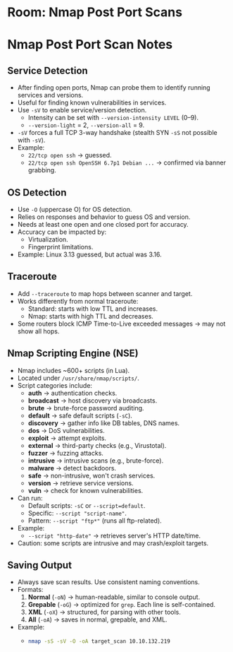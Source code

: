 # Room: Nmap Post Port Scans

# Nmap Post Port Scan Notes

## Service Detection

- After finding open ports, Nmap can probe them to identify running services and versions.
- Useful for finding known vulnerabilities in services.
- Use `-sV` to enable service/version detection.
  - Intensity can be set with `--version-intensity LEVEL` (0–9).
  - `--version-light` = 2, `--version-all` = 9.
- `-sV` forces a full TCP 3-way handshake (stealth SYN `-sS` not possible with `-sV`).
- Example:
  - `22/tcp open ssh` → guessed.
  - `22/tcp open ssh OpenSSH 6.7p1 Debian ...` → confirmed via banner grabbing.

## OS Detection

- Use `-O` (uppercase O) for OS detection.
- Relies on responses and behavior to guess OS and version.
- Needs at least one open and one closed port for accuracy.
- Accuracy can be impacted by:
  - Virtualization.
  - Fingerprint limitations.
- Example: Linux 3.13 guessed, but actual was 3.16.

## Traceroute

- Add `--traceroute` to map hops between scanner and target.
- Works differently from normal traceroute:
  - Standard: starts with low TTL and increases.
  - Nmap: starts with high TTL and decreases.
- Some routers block ICMP Time-to-Live exceeded messages → may not show all hops.

## Nmap Scripting Engine (NSE)

- Nmap includes ~600+ scripts (in Lua).
- Located under `/usr/share/nmap/scripts/`.
- Script categories include:
  - **auth** → authentication checks.
  - **broadcast** → host discovery via broadcasts.
  - **brute** → brute-force password auditing.
  - **default** → safe default scripts (`-sC`).
  - **discovery** → gather info like DB tables, DNS names.
  - **dos** → DoS vulnerabilities.
  - **exploit** → attempt exploits.
  - **external** → third-party checks (e.g., Virustotal).
  - **fuzzer** → fuzzing attacks.
  - **intrusive** → intrusive scans (e.g., brute-force).
  - **malware** → detect backdoors.
  - **safe** → non-intrusive, won't crash services.
  - **version** → retrieve service versions.
  - **vuln** → check for known vulnerabilities.
- Can run:
  - Default scripts: `-sC` or `--script=default`.
  - Specific: `--script "script-name"`.
  - Pattern: `--script "ftp*"` (runs all ftp-related).
- Example:
  - `--script "http-date"` → retrieves server's HTTP date/time.
- Caution: some scripts are intrusive and may crash/exploit targets.

## Saving Output

- Always save scan results. Use consistent naming conventions.
- Formats:
  1. **Normal** (`-oN`) → human-readable, similar to console output.
  2. **Grepable** (`-oG`) → optimized for `grep`. Each line is self-contained.
  3. **XML** (`-oX`) → structured, for parsing with other tools.
  4. **All** (`-oA`) → saves in normal, grepable, and XML.
- Example:
  - ```bash
    nmap -sS -sV -O -oA target_scan 10.10.132.219

